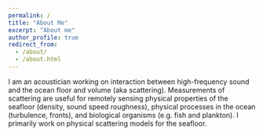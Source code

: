 ```yaml
---
permalink: /
title: "About Me"
excerpt: "About me"
author_profile: true
redirect_from:
  - /about/
  - /about.html
---
```


I am an acoustician working on interaction between high-frequency sound and the ocean floor and volume (aka scattering). Measurements of scattering are useful for remotely sensing physical properties of the seafloor (density, sound speed roughness), physical processes in the ocean (turbulence, fronts), and biological organisms (e.g. fish and plankton). I primarily work on physical scattering models for the seafloor. 
